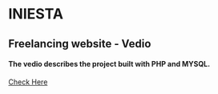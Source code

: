 # INIESTA

## Freelancing website  -  Vedio

#### The vedio describes the project built with PHP and MYSQL.

<a href="https://embed-fastly.wistia.com/deliveries/2a7613e421c3c4fe31a4f6d6b44f0607a636d3ab.bin">Check Here</a>
